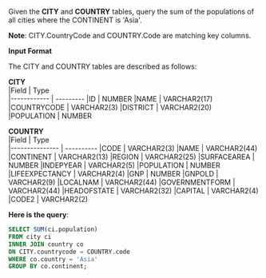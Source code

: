 Given the __CITY__ and __COUNTRY__ tables, query the sum of the populations of all cities where the CONTINENT is 'Asia'.

__Note__: CITY.CountryCode and COUNTRY.Code are matching key columns.

__Input Format__

The CITY and COUNTRY tables are described as follows:

  __CITY__     
|Field        | Type                     
|------------ | ---------
|ID           | NUMBER
|NAME         | VARCHAR2(17)
|COUNTRYCODE  | VARCHAR2(3)
|DISTRICT     | VARCHAR2(20)
|POPULATION   | NUMBER

  __COUNTRY__     
|Field           | Type                     
|--------------- | ----------
|CODE            | VARCHAR2(3)
|NAME            | VARCHAR2(44)
|CONTINENT       | VARCHAR2(13)
|REGION          | VARCHAR2(25)
|SURFACEAREA     | NUMBER
|INDEPYEAR       | VARCHAR2(5)
|POPULATION      | NUMBER
|LIFEEXPECTANCY  | VARCHAR2(4)
|GNP             | NUMBER
|GNPOLD          | VARCHAR2(9)
|LOCALNAM        | VARCHAR2(44)
|GOVERNMENTFORM  | VARCHAR2(44)
|HEADOFSTATE     | VARCHAR2(32)
|CAPITAL         | VARCHAR2(4)
|CODE2           | VARCHAR2(2)



**Here is the query**:
```SQL
SELECT SUM(ci.population)
FROM city ci
INNER JOIN country co
ON CITY.countrycode = COUNTRY.code
WHERE co.country = 'Asia'
GROUP BY co.continent;
```
